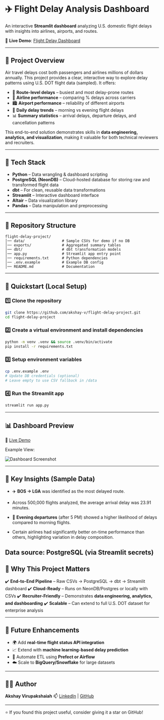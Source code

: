 # ✈️ Flight Delay Analysis Dashboard

An interactive **Streamlit dashboard** analyzing U.S. domestic flight delays with insights into airlines, airports, and routes.

🚀 **Live Demo**: [Flight Delay Dashboard](https://flight-delay-project-nedpwizyahq5z6vay7jna9.streamlit.app)

---

## 📌 Project Overview

Air travel delays cost both passengers and airlines millions of dollars annually. This project provides a clear, interactive way to explore delay patterns using U.S. DOT flight data (sampled). It offers:

* 🛫 **Route-level delays** – busiest and most delay-prone routes
* 🏢 **Airline performance** – comparing % delays across carriers
* 🏙️ **Airport performance** – reliability of different airports
* 📅 **Daily delay trends** – morning vs evening flight delays
* 📊 **Summary statistics** – arrival delays, departure delays, and cancellation patterns

This end-to-end solution demonstrates skills in **data engineering, analytics, and visualization**, making it valuable for both technical reviewers and recruiters.

---

## 🔧 Tech Stack

* **Python** – Data wrangling & dashboard scripting
* **PostgreSQL (NeonDB)** – Cloud-hosted database for storing raw and transformed flight data
* **dbt** – For clean, reusable data transformations
* **Streamlit** – Interactive dashboard interface
* **Altair** – Data visualization library
* **Pandas** – Data manipulation and preprocessing

---

## 📂 Repository Structure

```
flight-delay-project/
│── data/                 # Sample CSVs for demo if no DB
│── exports/              # Aggregated summary tables
│── dbt/                  # dbt transformation models
│── app.py                # Streamlit app entry point
│── requirements.txt      # Python dependencies
│── .env.example          # Example DB config
│── README.md             # Documentation
```

---

## 🚀 Quickstart (Local Setup)

### 1️⃣ Clone the repository

```bash
git clone https://github.com/akshay-v/flight-delay-project.git
cd flight-delay-project
```

### 2️⃣ Create a virtual environment and install dependencies

```bash
python -m venv .venv && source .venv/bin/activate
pip install -r requirements.txt
```

### 3️⃣ Setup environment variables

```bash
cp .env.example .env
# Update DB credentials (optional)
# Leave empty to use CSV fallback in /data
```

### 4️⃣ Run the Streamlit app

```bash
streamlit run app.py
```

---

## 📊 Dashboard Preview

🔗 [Live Demo](https://flight-delay-project-nedpwizyahq5z6vay7jna9.streamlit.app)

Example View:

![Dashboard Screenshot](assets/dashboard.png)

---

## 📑 Key Insights (Sample Data)


* ✈️ **BOS → LGA** was identified as the most delayed route.

* Across 500,000 flights analyzed, the average arrival delay was 23.91 minutes.

* 🌙 **Evening departures** (after 5 PM) showed a higher likelihood of delays compared to morning flights.

* Certain airlines had significantly better on-time performance than others, highlighting variation in delay composition.

Data source: PostgreSQL (via Streamlit secrets)
---

## 🎯 Why This Project Matters

✔️ **End-to-End Pipeline** – Raw CSVs → PostgreSQL → dbt → Streamlit dashboard
✔️ **Cloud-Ready** – Runs on NeonDB/Postgres or locally with CSVs
✔️ **Recruiter-Friendly** – Demonstrates **data engineering, analytics, and dashboarding**
✔️ **Scalable** – Can extend to full U.S. DOT dataset for enterprise analysis

---

## 📌 Future Enhancements

* 🌍 Add **real-time flight status API integration**
* 📈 Extend with **machine learning-based delay prediction**
* 🔄 Automate ETL using **Prefect or Airflow**
* ☁️ Scale to **BigQuery/Snowflake** for large datasets

---

## 👨‍💻 Author

**Akshay Virupakshaiah**
📫 [LinkedIn](https://www.linkedin.com/in/akshay-virupaksha/) | [GitHub]([https://github.com/Akshay-Virupaksha])

---

⭐ If you found this project useful, consider giving it a star on GitHub!


